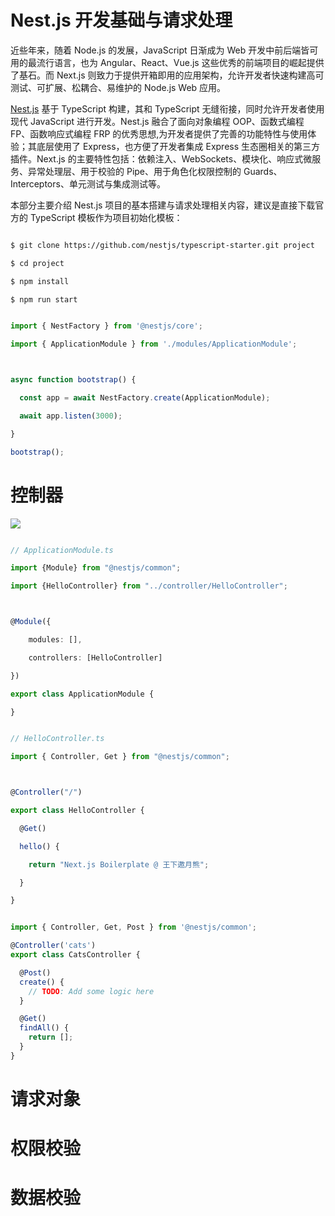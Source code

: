 # Nest.js 开发基础与请求处理

近些年来，随着 Node.js 的发展，JavaScript 日渐成为 Web 开发中前后端皆可用的最流行语言，也为 Angular、React、Vue.js 这些优秀的前端项目的崛起提供了基石。而 Next.js 则致力于提供开箱即用的应用架构，允许开发者快速构建高可测试、可扩展、松耦合、易维护的 Node.js Web 应用。

[Nest.js](https://docs.nestjs.com/) 基于 TypeScript 构建，其和 TypeScript 无缝衔接，同时允许开发者使用现代 JavaScript 进行开发。Nest.js 融合了面向对象编程 OOP、函数式编程 FP、函数响应式编程 FRP 的优秀思想,为开发者提供了完善的功能特性与使用体验；其底层使用了 Express，也方便了开发者集成 Express 生态圈相关的第三方插件。Next.js 的主要特性包括：依赖注入、WebSockets、模块化、响应式微服务、异常处理层、用于校验的 Pipe、用于角色化权限控制的 Guards、Interceptors、单元测试与集成测试等。



本部分主要介绍 Nest.js 项目的基本搭建与请求处理相关内容，建议是直接下载官方的 TypeScript 模板作为项目初始化模板：



```sh

$ git clone https://github.com/nestjs/typescript-starter.git project

$ cd project

$ npm install

$ npm run start

```



```ts

import { NestFactory } from '@nestjs/core';

import { ApplicationModule } from './modules/ApplicationModule';



async function bootstrap() {

  const app = await NestFactory.create(ApplicationModule);

  await app.listen(3000);

}

bootstrap();

```

# 控制器



![](https://docs.nestjs.com/assets/Controllers_1.png)



```ts

// ApplicationModule.ts

import {Module} from "@nestjs/common";

import {HelloController} from "../controller/HelloController";



@Module({

    modules: [],

    controllers: [HelloController]

})

export class ApplicationModule {

}

```



```ts

// HelloController.ts

import { Controller, Get } from "@nestjs/common";



@Controller("/")

export class HelloController {

  @Get()

  hello() {

    return "Next.js Boilerplate @ 王下邀月熊";

  }

}

```



```ts

import { Controller, Get, Post } from '@nestjs/common';

@Controller('cats')
export class CatsController {

  @Post()
  create() {
    // TODO: Add some logic here
  }

  @Get()
  findAll() {
    return [];
  }
}
```

# 请求对象



# 权限校验



# 数据校验
